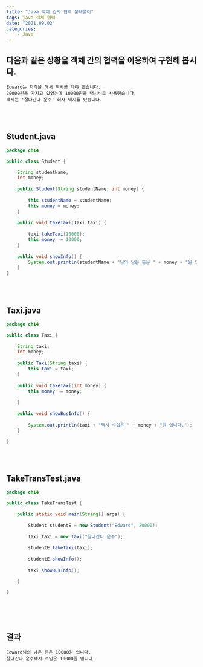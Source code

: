 ```yaml
---
title: "Java 객체 간의 협력 문제풀이"
tags: java 객체 협력
date: "2021.09.02"
categories: 
    - Java
---
```


## 다음과 같은 상황을 객체 간의 협력을 이용하여 구현해 봅시다.
```console
Edward는 지각을 해서 택시를 타야 했습니다.
20000원을 가지고 있었는데 10000원을 택시비로 사용했습니다.
택시는 '잘나간다 운수' 회사 택시를 탔습니다.
```
<br>
<br>

## Student.java
```java
package ch14;

public class Student {

	String studentName;
	int money;
	
	public Student(String studentName, int money) {
		
		this.studentName = studentName;
		this.money = money;
	}
	
	public void takeTaxi(Taxi taxi) {
		
		taxi.takeTaxi(10000);
		this.money -= 10000;
	}
	
	public void showInfo() {
		System.out.println(studentName + "님의 남은 돈은 " + money + "원 입니다.");
	}
}
```

<br>
<br>

## Taxi.java
```java
package ch14;

public class Taxi {
	
	String taxi;
	int money;
	
	public Taxi(String taxi) {
		this.taxi = taxi;
	}
	
	public void takeTaxi(int money) {
		this.money += money;
		
	}
	
	public void showBusInfo() {
		
		System.out.println(taxi + "택시 수입은 " + money + "원 입니다.");
	}

}
```

<br>
<br>

## TakeTransTest.java
```java
package ch14;

public class TakeTransTest {

	public static void main(String[] args) {
		
		Student studentE = new Student("Edward", 20000);
		
		Taxi taxi = new Taxi("잘나간다 운수");
		
		studentE.takeTaxi(taxi);
		
		studentE.showInfo();
		
		taxi.showBusInfo();

	}

}
```
<br>
<br>
<br>

## 결과
```console
Edward님의 남은 돈은 10000원 입니다.
잘나간다 운수택시 수입은 10000원 입니다.
```